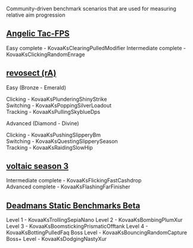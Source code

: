 Community-driven benchmark scenarios that are used for measuring relative aim progression

## [Angelic Tac-FPS](https://docs.google.com/spreadsheets/d/1svrLb0RP3-N8D6fTqwhrnZg6DrB1QaPUoQO4PbKM8Iw/edit#gid=1819721167)
Easy complete - KovaaKsClearingPulledModifier
Intermediate complete - KovaaKsClickingRandomEnrage

## [revosect (rA)](http://bit.ly/rAbenchmarks)
Easy (Bronze - Emerald)

Clicking - KovaaKsPlunderingShinyStrike  
Switching - KovaaKsPoppingSilverLoadout  
Tracking - KovaaKsPullingSkyblueDps  

Advanced (Diamond - Divine)

Clicking - KovaaKsPushingSlipperyBm  
Switching - KovaaKsQuestingSlipperySeason    
Tracking - KovaaKsRaidingSlowHip    

## [voltaic season 3](http://bit.ly/VTBenchmarks)
Intermediate complete - KovaaKsFlickingFastCashdrop      
Advanced complete - KovaaKsFlashingFarFinisher    

## [Deadmans Static Benchmarks Beta](https://docs.google.com/spreadsheets/d/1CXpRFmKdAPqvzvsUXjMdMY9uRmesu-3bsNEu-Oismzg/edit#gid=1947681947)
Level 1 - KovaaKsTrollingSepiaNano
Level 2 - KovaaKsBombingPlumXur
Level 3 - KovaaKsBoomstickingPrismaticOfftank
Level 4 - KovaaKsBottingPulledFaq
Boss Level - KovaaKsBouncingRandomCapture
Boss+ Level - KovaaKsDodgingNastyXur


